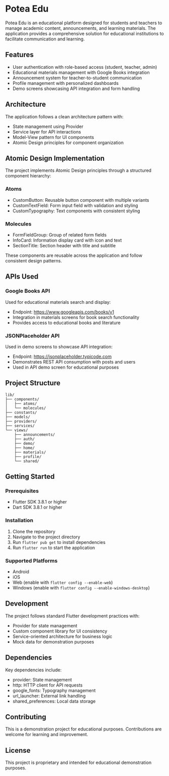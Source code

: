 # Potea Edu

Potea Edu is an educational platform designed for students and teachers to manage academic content, announcements, and learning materials. The application provides a comprehensive solution for educational institutions to facilitate communication and learning.

## Features

- User authentication with role-based access (student, teacher, admin)
- Educational materials management with Google Books integration
- Announcement system for teacher-to-student communication
- Profile management with personalized dashboards
- Demo screens showcasing API integration and form handling

## Architecture

The application follows a clean architecture pattern with:
- State management using Provider
- Service layer for API interactions
- Model-View pattern for UI components
- Atomic Design principles for component organization

## Atomic Design Implementation

The project implements Atomic Design principles through a structured component hierarchy:

### Atoms
- CustomButton: Reusable button component with multiple variants
- CustomTextField: Form input field with validation and styling
- CustomTypography: Text components with consistent styling

### Molecules
- FormFieldGroup: Group of related form fields
- InfoCard: Information display card with icon and text
- SectionTitle: Section header with title and subtitle

These components are reusable across the application and follow consistent design patterns.

## APIs Used

### Google Books API
Used for educational materials search and display:
- Endpoint: https://www.googleapis.com/books/v1
- Integration in materials screens for book search functionality
- Provides access to educational books and literature

### JSONPlaceholder API
Used in demo screens to showcase API integration:
- Endpoint: https://jsonplaceholder.typicode.com
- Demonstrates REST API consumption with posts and users
- Used in API demo screen for educational purposes

## Project Structure

```
lib/
├── components/
│   ├── atoms/
│   └── molecules/
├── constants/
├── models/
├── providers/
├── services/
└── views/
    ├── announcements/
    ├── auth/
    ├── demo/
    ├── home/
    ├── materials/
    ├── profile/
    └── shared/
```

## Getting Started

### Prerequisites

- Flutter SDK 3.8.1 or higher
- Dart SDK 3.8.1 or higher

### Installation

1. Clone the repository
2. Navigate to the project directory
3. Run `flutter pub get` to install dependencies
4. Run `flutter run` to start the application

### Supported Platforms

- Android
- iOS
- Web (enable with `flutter config --enable-web`)
- Windows (enable with `flutter config --enable-windows-desktop`)

## Development

The project follows standard Flutter development practices with:
- Provider for state management
- Custom component library for UI consistency
- Service-oriented architecture for business logic
- Mock data for demonstration purposes

## Dependencies

Key dependencies include:
- provider: State management
- http: HTTP client for API requests
- google_fonts: Typography management
- url_launcher: External link handling
- shared_preferences: Local data storage

## Contributing

This is a demonstration project for educational purposes. Contributions are welcome for learning and improvement.

## License

This project is proprietary and intended for educational demonstration purposes.
